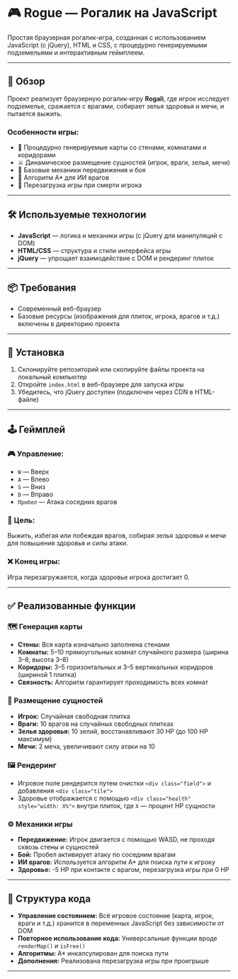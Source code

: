# 🎮 Rogue — Рогалик на JavaScript

Простая браузерная рогалик-игра, созданная с использованием JavaScript (с jQuery), HTML и CSS, с процедурно генерируемыми подземельями и интерактивным геймплеем.

---

## 🧭 Обзор

Проект реализует браузерную рогалик-игру **Rogali**, где игрок исследует подземелье, сражается с врагами, собирает зелья здоровья и мечи, и пытается выжить.

### Особенности игры:

- 🧱 Процедурно генерируемые карты со стенами, комнатами и коридорами
- ⚔️ Динамическое размещение сущностей (игрок, враги, зелья, мечи)
- 🎯 Базовые механики передвижения и боя
- 🧠 Алгоритм A\* для ИИ врагов
- 🔁 Перезагрузка игры при смерти игрока

---

## 🛠️ Используемые технологии

- **JavaScript** — логика и механики игры (с jQuery для манипуляций с DOM)
- **HTML/CSS** — структура и стили интерфейса игры
- **jQuery** — упрощает взаимодействие с DOM и рендеринг плиток

---

## 📦 Требования

- Современный веб-браузер
- Базовые ресурсы (изображения для плиток, игрока, врагов и т.д.) включены в директорию проекта

---

## 🚀 Установка

1. Склонируйте репозиторий или скопируйте файлы проекта на локальный компьютер
2. Откройте `index.html` в веб-браузере для запуска игры
3. Убедитесь, что jQuery доступен (подключен через CDN в HTML-файле)

---

## 🕹️ Геймплей

### 🎮 Управление:

- `W` — Вверх
- `A` — Влево
- `S` — Вниз
- `D` — Вправо
- `Пробел` — Атака соседних врагов

### 🎯 Цель:

Выжить, избегая или побеждая врагов, собирая зелья здоровья и мечи для повышения здоровья и силы атаки.

### ❌ Конец игры:

Игра перезагружается, когда здоровье игрока достигает 0.

---

## ✅ Реализованные функции

### 🗺️ Генерация карты

- **Стены:** Вся карта изначально заполнена стенами
- **Комнаты:** 5–10 прямоугольных комнат случайного размера (ширина 3–8, высота 3–8)
- **Коридоры:** 3–5 горизонтальных и 3–5 вертикальных коридоров (шириной 1 плитка)
- **Связность:** Алгоритм гарантирует проходимость всех комнат

### 🧍 Размещение сущностей

- **Игрок:** Случайная свободная плитка
- **Враги:** 10 врагов на случайных свободных плитках
- **Зелья здоровья:** 10 зелий, восстанавливают 30 HP (до 100 HP максимум)
- **Мечи:** 2 меча, увеличивают силу атаки на 10

### 🖼️ Рендеринг

- Игровое поле рендерится путем очистки `<div class="field">` и добавления `<div class="tile">`
- Здоровье отображается с помощью `<div class="health" style="width: X%">` внутри плиток, где `X` — процент HP сущности

### ⚙️ Механики игры

- **Передвижение:** Игрок двигается с помощью WASD, не проходя сквозь стены и сущностей
- **Бой:** Пробел активирует атаку по соседним врагам
- **ИИ врагов:** Используется алгоритм A\* для поиска пути к игроку
- **Здоровье:** -5 HP при контакте с врагом, перезагрузка игры при 0 HP

---

## 🧩 Структура кода

- **Управление состоянием:** Всё игровое состояние (карта, игрок, враги и т.д.) хранится в переменных JavaScript без зависимости от DOM
- **Повторное использование кода:** Универсальные функции вроде `renderMap()` и `isFree()`
- **Алгоритмы:** A\* инкапсулирован для поиска пути
- **Дополнения:** Реализована перезагрузка игры при проигрыше

---
